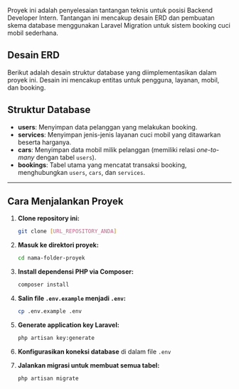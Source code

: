 
Proyek ini adalah penyelesaian tantangan teknis untuk posisi Backend Developer Intern. Tantangan ini mencakup desain ERD dan pembuatan skema database menggunakan Laravel Migration untuk sistem booking cuci mobil sederhana.

## Desain ERD
Berikut adalah desain struktur database yang diimplementasikan dalam proyek ini. Desain ini mencakup entitas untuk pengguna, layanan, mobil, dan booking.


## Struktur Database

-   **users**: Menyimpan data pelanggan yang melakukan booking.
-   **services**: Menyimpan jenis-jenis layanan cuci mobil yang ditawarkan beserta harganya.
-   **cars**: Menyimpan data mobil milik pelanggan (memiliki relasi *one-to-many* dengan tabel `users`).
-   **bookings**: Tabel utama yang mencatat transaksi booking, menghubungkan `users`, `cars`, dan `services`.

---

## Cara Menjalankan Proyek

1.  **Clone repository ini:**
    ```bash
    git clone [URL_REPOSITORY_ANDA]
    ```

2.  **Masuk ke direktori proyek:**
    ```bash
    cd nama-folder-proyek
    ```

3.  **Install dependensi PHP via Composer:**
    ```bash
    composer install
    ```

4.  **Salin file `.env.example` menjadi `.env`:**
    ```bash
    cp .env.example .env
    ```

5.  **Generate application key Laravel:**
    ```bash
    php artisan key:generate
    ```

6.  **Konfigurasikan koneksi database** di dalam file `.env`

7.  **Jalankan migrasi untuk membuat semua tabel:**
    ```bash
    php artisan migrate
    ```